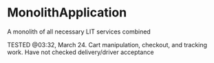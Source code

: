 # MonolithApplication
A monolith of all necessary LIT services combined

TESTED @03:32, March 24. Cart manipulation, checkout, and tracking work. Have not checked delivery/driver acceptance
